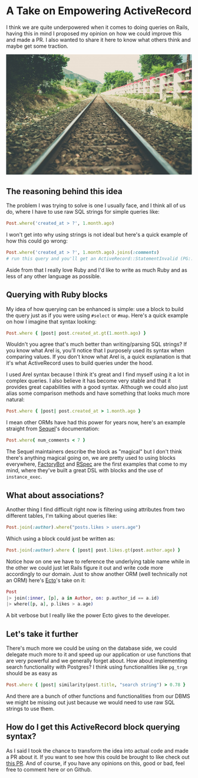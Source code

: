 # A Take on Empowering ActiveRecord

I think we are quite underpowered when it comes to doing queries on Rails, having this in mind I proposed my opinion on how we could improve this and made a PR. I also wanted to share it here to know what others think and maybe get some traction.

![Railroad](images/rail_road.jpg)

## The reasoning behind this idea

The problem I was trying to solve is one I usually face, and I think all of us do, where I have to use raw SQL strings for simple queries like:

```ruby
Post.where('created_at > ?', 1.month.ago)
```

I won't get into why using strings is not ideal but here's a quick example of how this could go wrong:

```ruby
Post.where('created_at > ?', 1.month.ago).joins(:comments)
# run this query and you'll get an ActiveRecord::StatementInvalid (PG::AmbiguousColumn: ERROR:  column reference "created_at" is ambiguous) exception
```

Aside from that I really love Ruby and I'd like to write as much Ruby and as less of any other language as possible.

## Querying with Ruby blocks

My idea of how querying can be enhanced is simple: use a block to build the query just as if you were using `#select` or `#map`.  Here's a quick example on how I imagine that syntax looking:

```ruby
Post.where { |post| post.created_at.gt(1.month.ago) }
```

Wouldn't you agree that's much better than writing/parsing SQL strings? If you know what Arel is, you'll notice that I purposely used its syntax when comparing values. If you don't know what Arel is, a quick explanation is that it's what ActiveRecord uses to build queries under the hood.

I used Arel syntax because I think it's great and I find myself using it a lot in complex queries. I also believe it has become very stable and that it provides great capabilities with a good syntax. Although we could also just alias some comparison methods and have something that looks much more natural:

```ruby
Post.where { |post| post.created_at > 1.month.ago }
```

I mean other ORMs have had this power for years now, here's an example straight from [Sequel](https://github.com/jeremyevans/sequel)'s documentation:

```ruby
Post.where{ num_comments < 7 }
```

The Sequel maintainers describe the block as "magical" but I don't think there's anything magical going on, we are pretty used to using blocks everywhere, [FactoryBot](https://github.com/thoughtbot/factory_bot) and [RSpec](https://rspec.info/) are the first examples that come to my mind, where they've built a great DSL with blocks and the use of `instance_exec`.

## What about associations?

Another thing I find difficult right now is filtering using attributes from two different tables, I'm talking about queries like:

```ruby
Post.join(:author).where("posts.likes > users.age")
```

Which using a block could just be written as:

```ruby
Post.join(:author).where { |post| post.likes.gt(post.author.age) }
```

Notice how on one we have to reference the underlying table name while in the other we could just let Rails figure it out and write code more accordingly to our domain. Just to show another ORM (well technically not an ORM) here's [Ecto](https://hexdocs.pm/ecto)'s take on it:

```elixir
Post
|> join(:inner, [p], a in Author, on: p.author_id == a.id)
|> where([p, a], p.likes > a.age)
```

A bit verbose but I really like the power Ecto gives to the developer.

## Let's take it further

There's much more we could be using on the database side, we could delegate much more to it and speed up our application or use functions that are very powerful and we generally forget about. How about implementing search functionality with Postgres? I think using functionalities like `pg_trgm` should be as easy as

```ruby
Post.where { |post| similarity(post.title, "search string") > 0.78 }
```

And there are a bunch of other functions and functionalities from our DBMS we might be missing out just because we would need to use raw SQL strings to use them.

## How do I get this ActiveRecord block querying syntax?

As I said I took the chance to transform the idea into actual code and made a PR about it. If you want to see how this could be brought to like check out [this PR](https://github.com/rails/rails/pull/39445). And of course, if you have any opinions on this, good or bad, feel free to comment here or on Github.